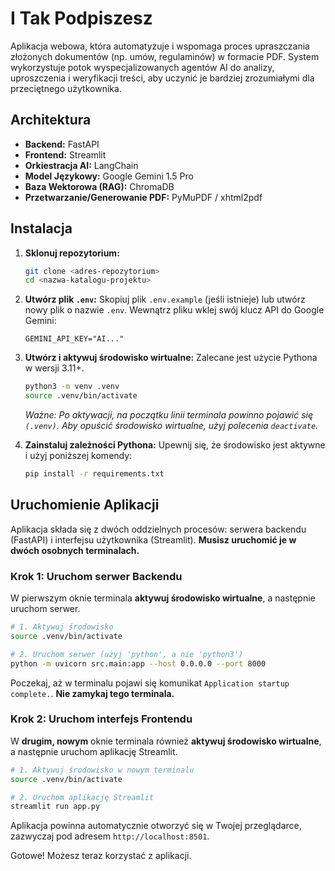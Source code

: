 # I Tak Podpiszesz

Aplikacja webowa, która automatyzuje i wspomaga proces upraszczania złożonych dokumentów (np. umów, regulaminów) w formacie PDF. System wykorzystuje potok wyspecjalizowanych agentów AI do analizy, uproszczenia i weryfikacji treści, aby uczynić je bardziej zrozumiałymi dla przeciętnego użytkownika.

## Architektura

*   **Backend:** FastAPI
*   **Frontend:** Streamlit
*   **Orkiestracja AI:** LangChain
*   **Model Językowy:** Google Gemini 1.5 Pro
*   **Baza Wektorowa (RAG):** ChromaDB
*   **Przetwarzanie/Generowanie PDF:** PyMuPDF / xhtml2pdf

## Instalacja

1.  **Sklonuj repozytorium:**
    ```bash
    git clone <adres-repozytorium>
    cd <nazwa-katalogu-projektu>
    ```

2.  **Utwórz plik `.env`:**
    Skopiuj plik `.env.example` (jeśli istnieje) lub utwórz nowy plik o nazwie `.env`. Wewnątrz pliku wklej swój klucz API do Google Gemini:
    ```
    GEMINI_API_KEY="AI..."
    ```

3.  **Utwórz i aktywuj środowisko wirtualne:**
    Zalecane jest użycie Pythona w wersji 3.11+.
    ```bash
    python3 -m venv .venv
    source .venv/bin/activate
    ```
    *Ważne: Po aktywacji, na początku linii terminala powinno pojawić się `(.venv)`.*
    *Aby opuścić środowisko wirtualne, użyj polecenia `deactivate`.*

4.  **Zainstaluj zależności Pythona:**
    Upewnij się, że środowisko jest aktywne i użyj poniższej komendy:
    ```bash
    pip install -r requirements.txt
    ```

## Uruchomienie Aplikacji

Aplikacja składa się z dwóch oddzielnych procesów: serwera backendu (FastAPI) i interfejsu użytkownika (Streamlit). **Musisz uruchomić je w dwóch osobnych terminalach.**

### Krok 1: Uruchom serwer Backendu

W pierwszym oknie terminala **aktywuj środowisko wirtualne**, a następnie uruchom serwer.

```bash
# 1. Aktywuj środowisko
source .venv/bin/activate

# 2. Uruchom serwer (użyj 'python', a nie 'python3')
python -m uvicorn src.main:app --host 0.0.0.0 --port 8000
```
Poczekaj, aż w terminalu pojawi się komunikat `Application startup complete.`. **Nie zamykaj tego terminala.**

### Krok 2: Uruchom interfejs Frontendu

W **drugim, nowym** oknie terminala również **aktywuj środowisko wirtualne**, a następnie uruchom aplikację Streamlit.

```bash
# 1. Aktywuj środowisko w nowym terminalu
source .venv/bin/activate

# 2. Uruchom aplikację Streamlit
streamlit run app.py
```
Aplikacja powinna automatycznie otworzyć się w Twojej przeglądarce, zazwyczaj pod adresem `http://localhost:8501`.

Gotowe! Możesz teraz korzystać z aplikacji. 
